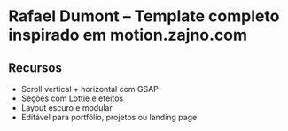# Rafael Dumont – Template completo inspirado em motion.zajno.com

## Recursos
- Scroll vertical + horizontal com GSAP
- Seções com Lottie e efeitos
- Layout escuro e modular
- Editável para portfólio, projetos ou landing page
